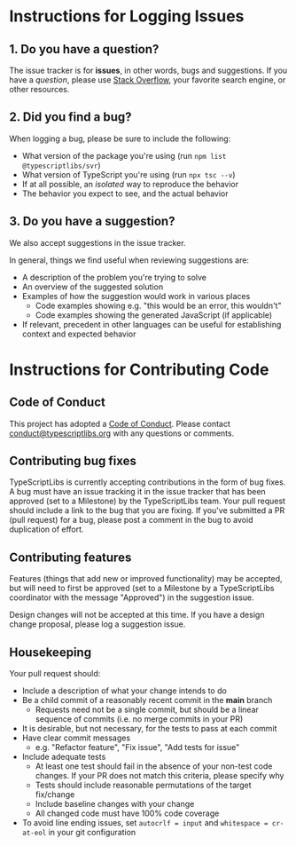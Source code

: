 # Instructions for Logging Issues #


## 1. Do you have a question? ##

The issue tracker is for **issues**, in other words, bugs and suggestions.
If you have a *question*, please use [Stack Overflow](https://stackoverflow.com/questions/tagged/svr), your favorite search engine, or other resources.


## 2. Did you find a bug? ##

When logging a bug, please be sure to include the following:
 * What version of the package you're using (run `npm list @typescriptlibs/svr`)
 * What version of TypeScript you're using (run `npx tsc --v`)
 * If at all possible, an *isolated* way to reproduce the behavior
 * The behavior you expect to see, and the actual behavior


## 3. Do you have a suggestion? ##

We also accept suggestions in the issue tracker.

In general, things we find useful when reviewing suggestions are:
* A description of the problem you're trying to solve
* An overview of the suggested solution
* Examples of how the suggestion would work in various places
  * Code examples showing e.g. "this would be an error, this wouldn't"
  * Code examples showing the generated JavaScript (if applicable)
* If relevant, precedent in other languages can be useful for establishing context and expected behavior



# Instructions for Contributing Code #


## Code of Conduct ##

This project has adopted a [Code of Conduct](https://typescriptlibs.org/CONDUCT.pdf).
Please contact <conduct@typescriptlibs.org> with any questions or comments.


## Contributing bug fixes ##

TypeScriptLibs is currently accepting contributions in the form of bug fixes.
A bug must have an issue tracking it in the issue tracker that has been approved (set to a Milestone) by the TypeScriptLibs team.
Your pull request should include a link to the bug that you are fixing.
If you've submitted a PR (pull request) for a bug, please post a comment in the bug to avoid duplication of effort.


## Contributing features ##

Features (things that add new or improved functionality) may be accepted, but will need to first be approved (set to a Milestone by a TypeScriptLibs coordinator with the message "Approved") in the suggestion issue.

Design changes will not be accepted at this time.
If you have a design change proposal, please log a suggestion issue.


## Housekeeping ##

Your pull request should:

* Include a description of what your change intends to do
* Be a child commit of a reasonably recent commit in the **main** branch
  * Requests need not be a single commit, but should be a linear sequence of commits (i.e. no merge commits in your PR)
* It is desirable, but not necessary, for the tests to pass at each commit
* Have clear commit messages
  * e.g. "Refactor feature", "Fix issue", "Add tests for issue"
* Include adequate tests
  * At least one test should fail in the absence of your non-test code changes. If your PR does not match this criteria, please specify why
  * Tests should include reasonable permutations of the target fix/change
  * Include baseline changes with your change
  * All changed code must have 100% code coverage
* To avoid line ending issues, set `autocrlf = input` and `whitespace = cr-at-eol` in your git configuration
